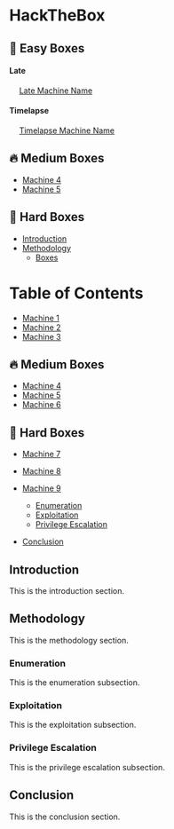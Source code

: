 # HackTheBox

## 🚀 Easy Boxes

#### Late

&emsp; [Late Machine Name](Boxes/Easy/Late/Late.md)

#### Timelapse

&emsp; [Timelapse Machine Name](Boxes/Easy/Timelapse/Timelapse.md)

## 🔥 Medium Boxes
- [Machine 4](./Boxes/Medium/Machine4.md)
- [Machine 5](./Boxes/Medium/Machine5.md)


## 💪 Hard Boxes

* [Introduction](#introduction)
* [Methodology](#methodology)
  * [Boxes](#enumeration)
# Table of Contents


- [Machine 1](./Boxes/Easy/Machine1.md)
- [Machine 2](./Boxes/Easy/Machine2.md)
- [Machine 3](./Boxes/Easy/Machine3.md)

## 🔥 Medium Boxes
- [Machine 4](./Boxes/Medium/Machine4.md)
- [Machine 5](./Boxes/Medium/Machine5.md)
- [Machine 6](./Boxes/Medium/Machine6.md)

## 💪 Hard Boxes
- [Machine 7](./Boxes/Hard/Machine7.md)
- [Machine 8](./Boxes/Hard/Machine8.md)
- [Machine 9](./Boxes/Hard/Machine9.md)

  * [Enumeration](#enumeration)
  * [Exploitation](#exploitation)
  * [Privilege Escalation](#privilege-escalation)
* [Conclusion](#conclusion)

## Introduction

This is the introduction section.

## Methodology

This is the methodology section.

### Enumeration

This is the enumeration subsection.

### Exploitation

This is the exploitation subsection.

### Privilege Escalation

This is the privilege escalation subsection.

## Conclusion

This is the conclusion section.
